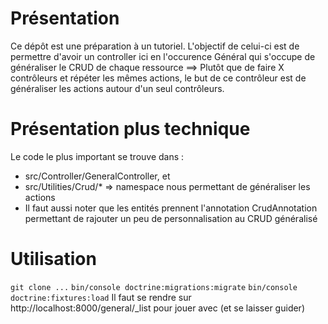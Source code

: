 # Présentation
Ce dépôt est une préparation à un tutoriel.
L'objectif de celui-ci est de permettre d'avoir un controller ici en l'occurence Général qui s'occupe de généraliser le CRUD de chaque ressource ==> Plutôt que de faire X contrôleurs et répéter les mêmes actions, le but de ce contrôleur est de généraliser les actions autour d'un seul contrôleurs.

# Présentation plus technique
Le code le plus important se trouve dans :
- src/Controller/GeneralController, et
- src/Utilities/Crud/* => namespace nous permettant de généraliser les actions
- Il faut aussi noter que les entités prennent l'annotation CrudAnnotation permettant de rajouter un peu de personnalisation au CRUD généralisé

# Utilisation
`git clone ...`
`bin/console doctrine:migrations:migrate`
`bin/console doctrine:fixtures:load`
Il faut se rendre sur http://localhost:8000/general/_list pour jouer avec (et se laisser guider)